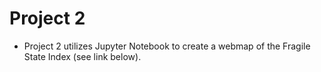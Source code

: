 # Project 2

- Project 2 utilizes Jupyter Notebook to create a webmap of the Fragile State Index (see link below).